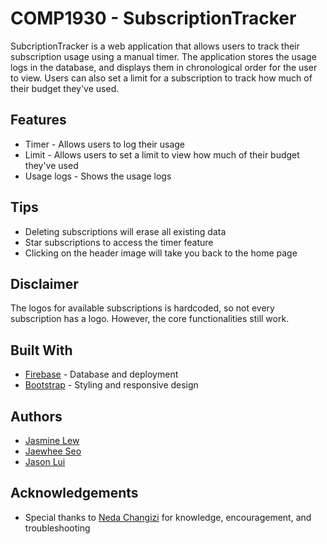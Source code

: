<h1>COMP1930 - SubscriptionTracker</h1>
SubcriptionTracker is a web application that allows users to track their subscription usage using a manual timer.
The application stores the usage logs in the database, and displays them in chronological order for the user to view.
Users can also set a limit for a subscription to track how much of their budget they've used.

<h2>Features</h2>
<ul>
  <li>Timer - Allows users to log their usage</li>
  <li>Limit - Allows users to set a limit to view how much of their budget they've used</li>
  <li>Usage logs - Shows the usage logs</li>
</ul>

<h2>Tips</h2>
<ul>
  <li>Deleting subscriptions will erase all existing data</li>
  <li>Star subscriptions to access the timer feature</li>
  <li>Clicking on the header image will take you back to the home page</li>
</ul>

<h2>Disclaimer</h2>
The logos for available subscriptions is hardcoded, so not every subscription has a logo. However, the core functionalities
still work.

<h2>Built With</h2>
<ul>
  <li>
    <a href="https://firebase.google.com/">Firebase</a> - Database and deployment
  </li>
  <li>
    <a href="https://getbootstrap.com/">Bootstrap</a> - Styling and responsive design
  </li>
</ul>

<h2>Authors</h2>
<ul>
  <li>
    <a href="https://github.com/jsylew">Jasmine Lew</a>
  </li>
  <li>
    <a href="https://github.com/jstyle5">Jaewhee Seo</a>
  </li>
  <li>
    <a href="https://github.com/jason-lui">Jason Lui</a>
  </li>
</ul>

<h2>Acknowledgements</h2>
<ul>
  <li>
    Special thanks to <a href="https://www.linkedin.com/in/nedachangizi/">Neda Changizi</a> for knowledge, encouragement, and troubleshooting
  </li>
</ul>
